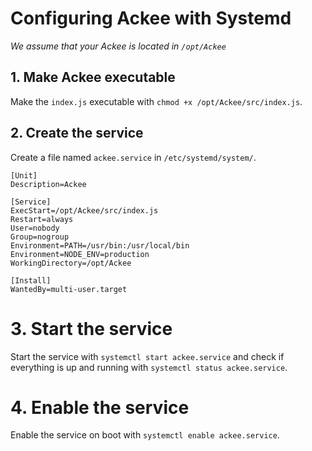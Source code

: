 # Configuring Ackee with Systemd

*We assume that your Ackee is located in `/opt/Ackee`*

## 1. Make Ackee executable

Make the `index.js` executable with `chmod +x /opt/Ackee/src/index.js`.

## 2. Create the service

Create a file named `ackee.service` in `/etc/systemd/system/`.
 
```
[Unit]
Description=Ackee

[Service]
ExecStart=/opt/Ackee/src/index.js
Restart=always
User=nobody
Group=nogroup
Environment=PATH=/usr/bin:/usr/local/bin
Environment=NODE_ENV=production
WorkingDirectory=/opt/Ackee

[Install]
WantedBy=multi-user.target
```

# 3. Start the service

Start the service with `systemctl start ackee.service` and check if everything is up and running with `systemctl status ackee.service`.

# 4. Enable the service

Enable the service on boot with `systemctl enable ackee.service`.
